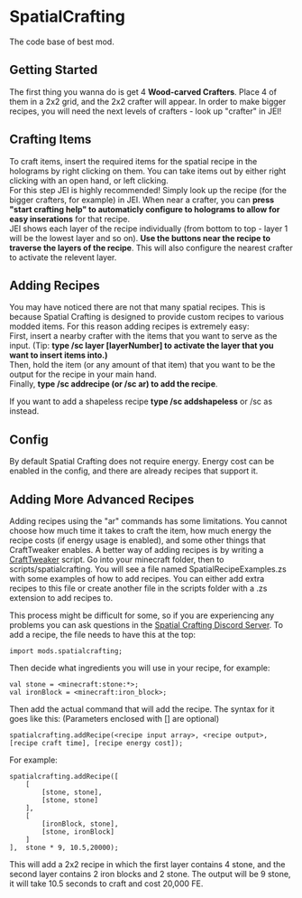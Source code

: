 # SpatialCrafting
The code base of best mod.

## Getting Started

The first thing you wanna do is get 4 <b>Wood-carved Crafters</b>. Place 4 of them in a 2x2 grid, and the 2x2 crafter will appear.
In order to make bigger recipes, you will need the next levels of crafters - look up "crafter" in JEI!

## Crafting Items

To craft items, insert the required items for the spatial recipe in the holograms by right clicking on them. You can take items out by either right clicking with an open hand, or left clicking.  
For this step JEI is highly recommended! Simply look up the recipe (for the bigger crafters, for example) in JEI. When near a crafter, you can <b>press "start crafting help" to automaticly configure to holograms to allow for easy inserations</b> for that recipe.  
JEI shows each layer of the recipe individually (from bottom to top - layer 1 will be the lowest layer and so on). <b>Use the buttons near the recipe to traverse the layers of the recipe</b>. This will also configure the nearest crafter to activate the relevent layer.

## Adding Recipes

You may have noticed there are not that many spatial recipes. This is because Spatial Crafting is designed to provide custom recipes to various modded items. For this reason adding recipes is extremely easy:  
First, insert a nearby crafter with the items that you want to serve as the input. (Tip: <b>type /sc layer [layerNumber] to activate the layer that you want to insert items into.)</b>  
Then, hold the item (or any amount of that item) that you want to be the output for the recipe in your main hand.  
Finally, <b>type /sc addrecipe (or /sc ar) to add the recipe</b>.  

If you want to add a shapeless recipe <b>type /sc addshapeless</b> or /sc as instead.

## Config
By default Spatial Crafting does not require energy. Energy cost can be enabled in the config, and there are already recipes that support it. 
  
## Adding More Advanced Recipes

Adding recipes using the "ar" commands has some limitations. You cannot choose how much time it takes to craft the item, how much energy the recipe costs (if energy usage is enabled), and some other things that CraftTweaker enables. 
A better way of adding recipes is by writing a [CraftTweaker](https://crafttweaker.readthedocs.io/en/latest/) script. Go into your minecraft folder, then to scripts/spatialcrafting. You will see a file named SpatialRecipeExamples.zs with some examples of how to add recipes. You can either add extra recipes to this file or create another file in the scripts folder with a .zs extension to add recipes to.

This process might be difficult for some, so if you are experiencing any problems you can ask questions in the [Spatial Crafting Discord Server](https://discord.gg/CFaCu97).
To add a recipe, the file needs to have this at the top:
```
import mods.spatialcrafting;
```
Then decide what ingredients you will use in your recipe, for example:
```
val stone = <minecraft:stone:*>;
val ironBlock = <minecraft:iron_block>;
```
Then add the actual command that will add the recipe. The syntax for it goes like this: (Parameters enclosed with [] are optional)
```
spatialcrafting.addRecipe(<recipe input array>, <recipe output>, [recipe craft time], [recipe energy cost]);
```
For example:
```
spatialcrafting.addRecipe([
	[
		[stone, stone],
		[stone, stone]
	],
	[
		[ironBlock, stone],
		[stone, ironBlock]
	]
],	stone * 9, 10.5,20000);
```
This will add a 2x2 recipe in which the first layer contains 4 stone, and the second layer contains 2 iron blocks and 2 stone. The output will be 9 stone, it will take 10.5 seconds to craft and cost 20,000 FE.
